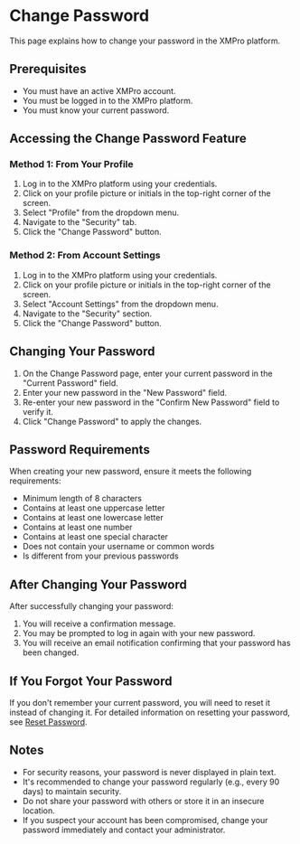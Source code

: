 # Change Password

This page explains how to change your password in the XMPro platform.

## Prerequisites

- You must have an active XMPro account.
- You must be logged in to the XMPro platform.
- You must know your current password.

## Accessing the Change Password Feature

### Method 1: From Your Profile

1. Log in to the XMPro platform using your credentials.
2. Click on your profile picture or initials in the top-right corner of the screen.
3. Select "Profile" from the dropdown menu.
4. Navigate to the "Security" tab.
5. Click the "Change Password" button.

### Method 2: From Account Settings

1. Log in to the XMPro platform using your credentials.
2. Click on your profile picture or initials in the top-right corner of the screen.
3. Select "Account Settings" from the dropdown menu.
4. Navigate to the "Security" section.
5. Click the "Change Password" button.

## Changing Your Password

1. On the Change Password page, enter your current password in the "Current Password" field.
2. Enter your new password in the "New Password" field.
3. Re-enter your new password in the "Confirm New Password" field to verify it.
4. Click "Change Password" to apply the changes.

## Password Requirements

When creating your new password, ensure it meets the following requirements:

- Minimum length of 8 characters
- Contains at least one uppercase letter
- Contains at least one lowercase letter
- Contains at least one number
- Contains at least one special character
- Does not contain your username or common words
- Is different from your previous passwords

## After Changing Your Password

After successfully changing your password:

1. You will receive a confirmation message.
2. You may be prompted to log in again with your new password.
3. You will receive an email notification confirming that your password has been changed.

## If You Forgot Your Password

If you don't remember your current password, you will need to reset it instead of changing it. For detailed information on resetting your password, see [Reset Password](reset-password.md).

## Notes

- For security reasons, your password is never displayed in plain text.
- It's recommended to change your password regularly (e.g., every 90 days) to maintain security.
- Do not share your password with others or store it in an insecure location.
- If you suspect your account has been compromised, change your password immediately and contact your administrator.
